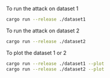 To run the attack on dataset 1
```bash
cargo run --release ./dataset1
```

To run the attack on dataset 2
```bash
cargo run --release ./dataset2
```

To plot the dataset 1 or 2
```bash
cargo run --release ./dataset1 --plot
cargo run --release ./dataset2 --plot
```
